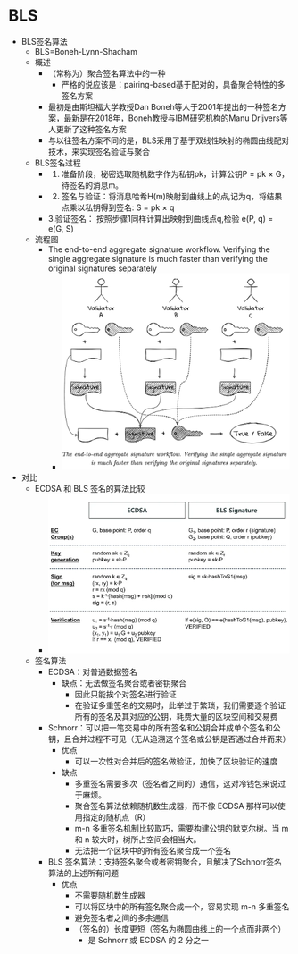 # BLS

* BLS签名算法 
  * BLS=Boneh-Lynn-Shacham 
  * 概述 
    * （常称为）聚合签名算法中的一种 
      * 严格的说应该是：pairing-based基于配对的，具备聚合特性的多签名方案 
    * 最初是由斯坦福大学教授Dan Boneh等人于2001年提出的一种签名方案，最新是在2018年，Boneh教授与IBM研究机构的Manu Drijvers等人更新了这种签名方案 
    * 与以往签名方案不同的是，BLS采用了基于双线性映射的椭圆曲线配对技术，来实现签名验证与聚合 
  * BLS签名过程 
    * 1. 准备阶段，秘密选取随机数字作为私钥pk，计算公钥P = pk × G，待签名的消息m。 
    * 2. 签名与验证：将消息哈希H(m)映射到曲线上的点,记为q，将结果点乘以私钥得到签名: S = pk × q 
    * 3.验证签名： 按照步骤1同样计算出映射到曲线点q,检验 e(P, q) = e(G, S) 
  * 流程图 
    * The end-to-end aggregate signature workflow. Verifying the single aggregate signature is much faster than verifying the original signatures separately 
      * ![bls_sig_process](../../../assets/img/bls_sig_process.png)
* 对比 
  * ECDSA 和 BLS 签名的算法比较
    * ![sig_cmp_ecdsa_bls](../../../assets/img/sig_cmp_ecdsa_bls.png)
  * 签名算法 
    * ECDSA：对普通数据签名 
      * 缺点：无法做签名聚合或者密钥聚合 
        * 因此只能挨个对签名进行验证 
        * 在验证多重签名的交易时，此举过于繁琐，我们需要逐个验证所有的签名及其对应的公钥，耗费大量的区块空间和交易费 
    * Schnorr：可以把一笔交易中的所有签名和公钥合并成单个签名和公钥，且合并过程不可见（无从追溯这个签名或公钥是否通过合并而来） 
      * 优点 
        * 可以一次性对合并后的签名做验证，加快了区块验证的速度 
      * 缺点 
        * 多重签名需要多次（签名者之间的）通信，这对冷钱包来说过于麻烦。 
        * 聚合签名算法依赖随机数生成器，而不像 ECDSA 那样可以使用指定的随机点（R） 
        * m-n 多重签名机制比较取巧，需要构建公钥的默克尔树。当 m 和 n 较大时，树所占空间会相当大。 
        * 无法把一个区块中的所有签名聚合成一个签名 
    * BLS 签名算法：支持签名聚合或者密钥聚合，且解决了Schnorr签名算法的上述所有问题 
      * 优点 
        * 不需要随机数生成器 
        * 可以将区块中的所有签名聚合成一个，容易实现 m-n 多重签名 
        * 避免签名者之间的多余通信 
        * （签名的）长度更短（签名为椭圆曲线上的一个点而非两个） 
          * 是 Schnorr 或 ECDSA 的 2 分之一 
